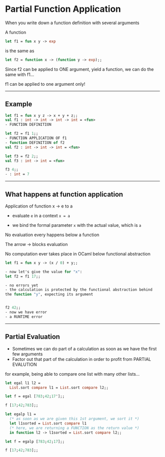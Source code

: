 # Partial Function Application

When you write down a function definition with several arguments

A function
```ocaml
let f1 = fun x y -> exp
```

is the same as
```ocaml
let f2 = function x -> (function y -> exp);;
```

Since f2 can be applied to ONE argument, yield a function,
we can do the same with f1...

f1 can be applied to one argument only!

------------------------------------------------------------
## Example
```ocaml
let f1 = fun x y z -> x + y + z;;
val f1 : int -> int -> int -> int = <fun>
- FUNCTION DEFINITION

let f2 = f1 1;;
- FUNCTION APPLICATION OF f1
- function DEFINITION of f2
val f2 : int -> int -> int = <fun>

let f3 = f2 2;;
val f3 : int -> int = <fun>

f3 4;;
- : int = 7
```


------------------------------------------------------------
## What happens at function application
Application of function x -> e to a
- evaluate `e` in a context `x = a`

- we bind the formal parameter `x` with the actual value, which is `a`

No evaluation every happens below a function

The arrow -> blocks evaluation

No computation ever takes place in OCaml below functional abstraction

```ocaml
let f1 = fun x y -> (x / 0) + y;;

- now let's give the value for "x":
let f2 = f1 17;;

- no errors yet
- the calculation is protected by the functional abstraction behind
the function "y", expecting its argument


f2 42;;
- now we have error
- a RUNTIME error

```

------------------------------------------------------------
## Partial Evaluation
- Sometimes we can do part of a calculation as soon as we have the
first few arguments
- Factor out that part of the calculation in order to profit from
PARTIAL EVALUTION

for example, being able to compare one list with many other lists...

```ocaml
let egal l1 l2 =
  List.sort compare l1 = List.sort compare l2;;

let f = egal [783;42;17'];;

f [17;42;783];;

let egalp l1 =
  (* as soon as we are given this 1st argument, we sort it *)
  let l1sorted = List.sort compare l1
  (* here, we are returning a FUNCTION as the return value *)
  in function l2 -> l1sorted = List.sort compare l2;;

let f = egalp [783;42;17];;

f [17;42;783];;